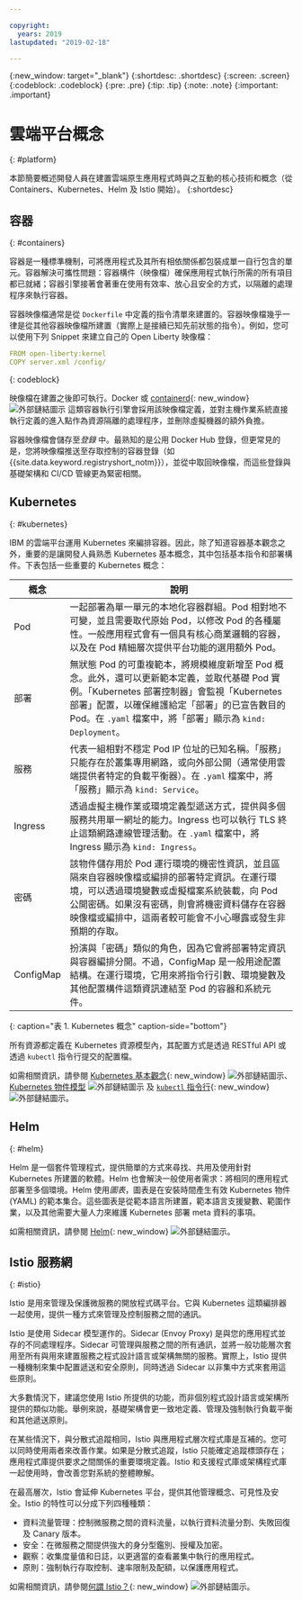 ```yaml
---

copyright:
  years: 2019
lastupdated: "2019-02-18"

---
```


{:new_window: target="_blank"}
{:shortdesc: .shortdesc}
{:screen: .screen}
{:codeblock: .codeblock}
{:pre: .pre}
{:tip: .tip}
{:note: .note}
{:important: .important}

# 雲端平台概念
{: #platform}

本節簡要概述開發人員在建置雲端原生應用程式時與之互動的核心技術和概念（從 Containers、Kubernetes、Helm 及 Istio 開始）。
{:shortdesc}

## 容器
{: #containers}

容器是一種標準機制，可將應用程式及其所有相依關係都包裝成單一自行包含的單元。容器解決可攜性問題：容器構件（映像檔）確保應用程式執行所需的所有項目都已就緒；容器引擎接著會著重在使用有效率、放心且安全的方式，以隔離的處理程序來執行容器。

容器映像檔通常是從 `Dockerfile` 中定義的指令清單來建置的。容器映像檔幾乎一律是從其他容器映像檔所建置（實際上是接續已知先前狀態的指令）。例如，您可以使用下列 Snippet 來建立自己的 Open Liberty 映像檔：

```yaml
FROM open-liberty:kernel
COPY server.xml /config/
```
{: codeblock}

映像檔在建置之後即可執行。Docker 或 [containerd](https://containerd.io/){: new_window} ![外部鏈結圖示](../icons/launch-glyph.svg "外部鏈結圖示") 這類容器執行引擎會採用該映像檔定義，並對主機作業系統直接執行定義的進入點作為資源隔離的處理程序，並刪除虛擬機器的額外負擔。

容器映像檔會儲存至*登錄* 中。最熟知的是公用 Docker Hub 登錄，但更常見的是，您將映像檔推送至存取控制的容器登錄（如 {{site.data.keyword.registryshort_notm}}），並從中取回映像檔，而這些登錄與基礎架構和 CI/CD 管線更為緊密相關。

## Kubernetes
{: #kubernetes}

IBM 的雲端平台運用 Kubernetes 來編排容器。因此，除了知道容器基本觀念之外，重要的是讓開發人員熟悉 Kubernetes 基本概念，其中包括基本指令和部署構件。下表包括一些重要的 Kubernetes 概念：

|概念| 說明 |
|---------|-------------|
| Pod | 一起部署為單一單元的本地化容器群組。Pod 相對地不可變，並且需要取代原始 Pod，以修改 Pod 的各種屬性。一般應用程式會有一個具有核心商業邏輯的容器，以及在 Pod 精細層次提供平台功能的選用額外 Pod。|
| 部署 | 無狀態 Pod 的可重複範本，將規模維度新增至 Pod 概念。此外，還可以更新範本定義，並取代基礎 Pod 實例。「Kubernetes 部署控制器」會監視「Kubernetes 部署」配置，以確保維護給定「部署」的已宣告數目的 Pod。在 `.yaml` 檔案中，將「部署」顯示為 `kind: Deployment`。|
| 服務 | 代表一組相對不穩定 Pod IP 位址的已知名稱。「服務」只能存在於叢集專用網路，或向外部公開（通常使用雲端提供者特定的負載平衡器）。在 `.yaml` 檔案中，將「服務」顯示為 `kind: Service`。|
| Ingress | 透過虛擬主機作業或環境定義型遞送方式，提供與多個服務共用單一網址的能力。Ingress 也可以執行 TLS 終止這類網路連線管理活動。在 `.yaml` 檔案中，將 Ingress 顯示為 `kind: Ingress`。|
| 密碼 | 該物件儲存用於 Pod 運行環境的機密性資訊，並且區隔來自容器映像檔或編排的部署特定資訊。在運行環境，可以透過環境變數或虛擬檔案系統裝載，向 Pod 公開密碼。如果沒有密碼，則會將機密資料儲存在容器映像檔或編排中，這兩者較可能會不小心曝露或發生非預期的存取。|
| ConfigMap | 扮演與「密碼」類似的角色，因為它會將部署特定資訊與容器編排分開。不過，ConfigMap 是一般用途配置結構。在運行環境，它用來將指令行引數、環境變數及其他配置構件這類資訊連結至 Pod 的容器和系統元件。| 
{: caption="表 1. Kubernetes 概念" caption-side="bottom"}

所有資源都定義在 Kubernetes 資源模型內，其配置方式是透過 RESTful API 或透過 `kubectl` 指令行提交的配置檔。

如需相關資訊，請參閱 [Kubernetes 基本觀念](https://kubernetes.io/docs/tutorials/kubernetes-basics/){: new_window} ![外部鏈結圖示](../icons/launch-glyph.svg "外部鏈結圖示")、[Kubernetes 物件模型](https://kubernetes.io/docs/concepts/overview/working-with-objects/kubernetes-objects/) ![外部鏈結圖示](../icons/launch-glyph.svg "外部鏈結圖示") 及 [`kubectl` 指令行](https://kubernetes.io/docs/reference/kubectl/overview/){: new_window} ![外部鏈結圖示](../icons/launch-glyph.svg "外部鏈結圖示")。 

## Helm
{: #helm}

Helm 是一個套件管理程式，提供簡單的方式來尋找、共用及使用針對 Kubernetes 所建置的軟體。Helm 也會解決一般使用者需求：將相同的應用程式部署至多個環境。Helm 使用*圖表*，圖表是在安裝時間產生有效 Kubernetes 物件 (YAML) 的範本集合。這些圖表是從範本語言所建置，範本語言支援變數、範圍作業，以及其他需要大量人力來維護 Kubernetes 部署 meta 資料的事項。

如需相關資訊，請參閱 [Helm](https://helm.sh/){: new_window} ![外部鏈結圖示](../icons/launch-glyph.svg "外部鏈結圖示")。

## Istio 服務網
{: #istio}

Istio 是用來管理及保護微服務的開放程式碼平台。它與 Kubernetes 這類編排器一起使用，提供一種方式來管理及控制服務之間的通訊。

Istio 是使用 Sidecar 模型運作的。Sidecar (Envoy Proxy) 是與您的應用程式並存的不同處理程序。Sidecar 可管理與服務之間的所有通訊，並將一般功能層次套用至所有與用來建置服務之程式設計語言或架構無關的服務。實際上，Istio 提供一種機制來集中配置遞送和安全原則，同時透過 Sidecar 以非集中方式來套用這些原則。

大多數情況下，建議您使用 Istio 所提供的功能，而非個別程式設計語言或架構所提供的類似功能。舉例來說，基礎架構會更一致地定義、管理及強制執行負載平衡和其他遞送原則。

在某些情況下，與分散式追蹤相同，Istio 與應用程式層次程式庫是互補的。您可以同時使用兩者來改善作業。如果是分散式追蹤，Istio 只能確定追蹤標頭存在；應用程式庫提供要求之間關係的重要環境定義。Istio 和支援程式庫或架構程式庫一起使用時，會改善您對系統的整體瞭解。

在最高層次，Istio 會延伸 Kubernetes 平台，提供其他管理概念、可見性及安全。Istio 的特性可以分成下列四種種類：

* 資料流量管理：控制微服務之間的資料流量，以執行資料流量分割、失敗回復及 Canary 版本。
* 安全：在微服務之間提供強大的身分型鑑別、授權及加密。
* 觀察：收集度量值和日誌，以更適當的查看叢集中執行的應用程式。
* 原則：強制執行存取控制、速率限制及配額，以保護應用程式。

如需相關資訊，請參閱[何謂 Istio？](https://istio.io/docs/concepts/what-is-istio/){: new_window} ![外部鏈結圖示](../icons/launch-glyph.svg "外部鏈結圖示")。



